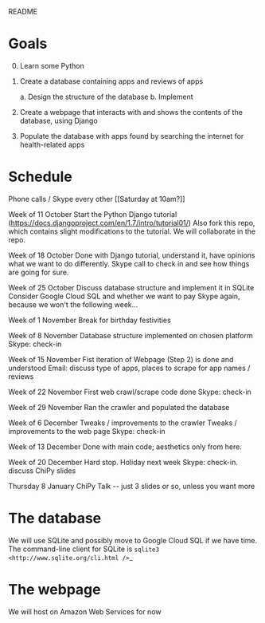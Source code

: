 README
######

Goals
=====

  0. Learn some Python
  1. Create a database containing apps and reviews of apps

      a. Design the structure of the database
      b. Implement

  2. Create a webpage that interacts with and shows the contents
     of the database, using Django

  3. Populate the database with apps found by searching the internet
     for health-related apps



Schedule
========

Phone calls / Skype every other [[Saturday at 10am?]]


Week of 11 October
    Start the Python Django tutorial (https://docs.djangoproject.com/en/1.7/intro/tutorial01/)
    Also fork this repo, which contains slight modifications to the tutorial.
    We will collaborate in the repo.

Week of 18 October
    Done with Django tutorial, understand it, have opinions what we want to do differently.
    Skype call to check in and see how things are going for sure.

Week of 25 October
    Discuss database structure and implement it in SQLite
    Consider Google Cloud SQL and whether we want to pay
    Skype again, because we won't the following week...

Week of 1 November
    Break for birthday festivities

Week of 8 November
    Database structure implemented on chosen platform
    Skype: check-in

Week of 15 November
    Fist iteration of Webpage (Step 2) is done and understood
    Email: discuss type of apps, places to scrape for app names / reviews

Week of 22 November
    First web crawl/scrape code done
    Skype: check-in

Week of 29 November
    Ran the crawler and populated the database

Week of 6 December
    Tweaks / improvements to the crawler
    Tweaks / improvements to the web page
    Skype: check-in

Week of 13 December
    Done with main code; aesthetics only from here.

Week of 20 December
    Hard stop. Holiday next week
    Skype: check-in. discuss ChiPy slides


Thursday 8 January
    ChiPy Talk -- just 3 slides or so, unless you want more



The database
============

We will use SQLite and possibly move to Google Cloud SQL if we have time.
The command-line client for SQLite is `sqlite3 <http://www.sqlite.org/cli.html />`_


The webpage
===========

We will host on Amazon Web Services for now
